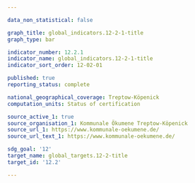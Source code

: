 ```yaml
---

data_non_statistical: false

graph_title: global_indicators.12-2-1-title
graph_type: bar

indicator_number: 12.2.1
indicator_name: global_indicators.12-2-1-title
indicator_sort_order: 12-02-01

published: true
reporting_status: complete

national_geographical_coverage: Treptow-Köpenick
computation_units: Status of certification

source_active_1: true
source_organisation_1: Kommunale Ökumene Treptow-Köpenick
source_url_1: https://www.kommunale-oekumene.de/
source_url_text_1: https://www.kommunale-oekumene.de/

sdg_goal: '12'
target_name: global_targets.12-2-title
target_id: '12.2'

---
```

